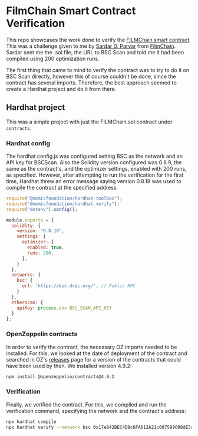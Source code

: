 # FilmChain Smart Contract Verification

This repo showcases the work done to verify the [FILMChain smart contract](https://bscscan.com/address/0x17e842bec4d8c6fa612a21c087599698de5afd0a#code). This was a challenge given to me by [Sardar D. Parvar](https://www.linkedin.com/in/sardar-d-parvar/) from [FilmChain](https://filmchain.xyz/). Sardar sent me the .sol file, the URL to BSC Scan and told me it had been compiled using 200 optimization runs.

The first thing that came to mind to verify the contract was to try to do it on BSC Scan directly, however this of course couldn't be done, since the contract has several imports. Therefore, the best approach seemed to create a Hardhat project and do it from there.

## Hardhat project

This was a simple project with just the FILMChain.sol contract under `contracts`. 

### Hardhat config

The hardhat.config.js was configured setting BSC as the network and an API key for BSCScan. Also the Solidity version configured was 0.8.9, the same as the contract's, and the optimizer settings, enabled with 200 runs, as specified. However, after attempting to run the verification for the first time, Hardhat threw an error message saying version 0.8.18 was used to compile the contract at the specified address.

```JavaScript
require("@nomicfoundation/hardhat-toolbox");
require("@nomicfoundation/hardhat-verify");
require("dotenv").config();

module.exports = {
  solidity: {
    version: "0.8.18",
    settings: {
      optimizer: {
        enabled: true,
        runs: 200,
      },
    }
  },
  networks: {
    bsc: {
      url: 'https://bsc.drpc.org/', // Public RPC
    }
  },
  etherscan: {
    apiKey: process.env.BSC_SCAN_API_KEY
  }
};
```

### OpenZeppelin contracts

In order to verify the contract, the necessary OZ imports needed to be installed. For this, we looked at the date of deployment of the contract and searched in OZ's [releases](https://github.com/OpenZeppelin/openzeppelin-contracts/releases) page for a version of the contracts that could have been used by then. We installed version 4.9.2:
```bash
npm install @openzeppelin/contracts@4.9.2
```

### Verification

Finally, we verified the contract. For this, we compiled and run the verification command, specifying the network and the contract's address:
```bash
npx hardhat compile
npx hardhat verify --network bsc 0x17e842BEC4D8c6FA612A21c087599698dE5aFd0a
```
